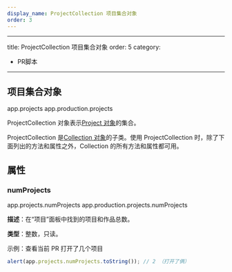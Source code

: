 ```yaml
---
display_name: ProjectCollection 项目集合对象
order: 3
---
```


---
title: ProjectCollection 项目集合对象
order: 5
category:

- PR脚本

---

## 项目集合对象

app.projects
app.production.projects

ProjectCollection 对象表示[Project 对象](https://ppro-scripting.docsforadobe.dev/general/project.html#project)的集合。

ProjectCollection 是[Collection 对象](https://ppro-scripting.docsforadobe.dev/collection/collection.html#collection)的子类。使用 ProjectCollection 时，除了下面列出的方法和属性之外，Collection 的所有方法和属性都可用。

## 属性

### numProjects

app.projects.numProjects
app.production.projects.numProjects

**描述**：在“项目”面板中找到的项目和作品总数。

**类型**：整数，只读。

示例：查看当前 PR 打开了几个项目

```javascript
alert(app.projects.numProjects.toString()); // 2 （打开了俩）
```
